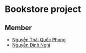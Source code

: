 
# Bookstore project

## Member
- [Nguyễn Thái Quốc Phong](https://github.com/qqphong2001)
- [Nguyễn Đình Nghi](https://github.com/shio-nguyen)
